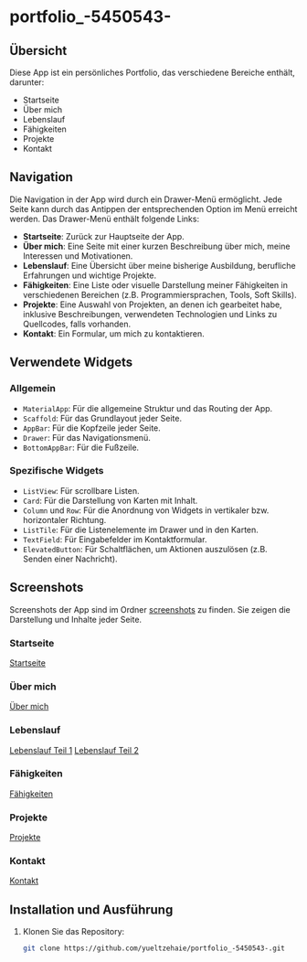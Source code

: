 # portfolio_-5450543-

## Übersicht

Diese App ist ein persönliches Portfolio, das verschiedene Bereiche enthält, darunter:
- Startseite
- Über mich
- Lebenslauf
- Fähigkeiten
- Projekte
- Kontakt

## Navigation

Die Navigation in der App wird durch ein Drawer-Menü ermöglicht. Jede Seite kann durch das Antippen der entsprechenden Option im Menü erreicht werden. Das Drawer-Menü enthält folgende Links:
- **Startseite**: Zurück zur Hauptseite der App.
- **Über mich**: Eine Seite mit einer kurzen Beschreibung über mich, meine Interessen und Motivationen.
- **Lebenslauf**: Eine Übersicht über meine bisherige Ausbildung, berufliche Erfahrungen und wichtige Projekte.
- **Fähigkeiten**: Eine Liste oder visuelle Darstellung meiner Fähigkeiten in verschiedenen Bereichen (z.B. Programmiersprachen, Tools, Soft Skills).
- **Projekte**: Eine Auswahl von Projekten, an denen ich gearbeitet habe, inklusive Beschreibungen, verwendeten Technologien und Links zu Quellcodes, falls vorhanden.
- **Kontakt**: Ein Formular, um mich zu kontaktieren.

## Verwendete Widgets

### Allgemein
- `MaterialApp`: Für die allgemeine Struktur und das Routing der App.
- `Scaffold`: Für das Grundlayout jeder Seite.
- `AppBar`: Für die Kopfzeile jeder Seite.
- `Drawer`: Für das Navigationsmenü.
- `BottomAppBar`: Für die Fußzeile.

### Spezifische Widgets
- `ListView`: Für scrollbare Listen.
- `Card`: Für die Darstellung von Karten mit Inhalt.
- `Column` und `Row`: Für die Anordnung von Widgets in vertikaler bzw. horizontaler Richtung.
- `ListTile`: Für die Listenelemente im Drawer und in den Karten.
- `TextField`: Für Eingabefelder im Kontaktformular.
- `ElevatedButton`: Für Schaltflächen, um Aktionen auszulösen (z.B. Senden einer Nachricht).

## Screenshots
Screenshots der App sind im Ordner [screenshots](screenshots) zu finden. Sie zeigen die Darstellung und Inhalte jeder Seite.

### Startseite
[Startseite](screenshots/Screenshot%20Startseite.png)

### Über mich
[Über mich](screenshots/Screenshot%20Mich.png)

### Lebenslauf
[Lebenslauf Teil 1](screenshots/Screenshot%20Lebenslauf%20pt1.png)
[Lebenslauf Teil 2](screenshots/Screenshot%20Lebenslauf%20pt2.png)

### Fähigkeiten
[Fähigkeiten](screenshots/Screenshot%20Skills.png)

### Projekte
[Projekte](screenshots/Screenshot%20Projekte.png)

### Kontakt
[Kontakt](screenshots/Screenshot%20Kontakt.png)

## Installation und Ausführung

1. Klonen Sie das Repository:
   ```bash
   git clone https://github.com/yueltzehaie/portfolio_-5450543-.git
